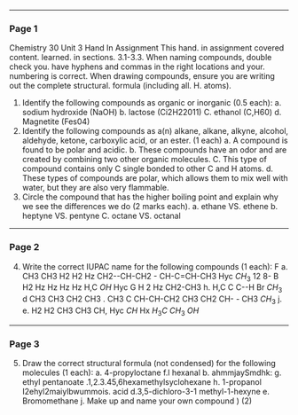 

---

### Page 1

Chemistry 30 Unit 3 Hand In Assignment
This hand. in assignment covered content. learned. in sections. 3.1-3.3. When naming compounds, double check
you. have hyphens and commas in the right locations and your. numbering is correct. When drawing
compounds, ensure you are writing out the complete structural. formula (including all. H. atoms).
1. Identify the following compounds as organic or inorganic (0.5 each):
a. sodium hydroxide (NaOH)
b. lactose (Ci2H22011)
C. ethanol (C,H60)
d. Magnetite (Fes04)
2. Identify the following compounds as a(n) alkane, alkane, alkyne, alcohol, aldehyde,
ketone, carboxylic acid, or an ester. (1 each)
a. A compound is found to be polar and acidic.
b. These compounds have an odor and are created by combining two other organic
molecules.
C. This type of compound contains only C single bonded to other C and H atoms.
d. These types of compounds are polar, which allows them to mix well with water, but they
are also very flammable.
3. Circle the compound that has the higher boiling point and explain why we see the
differences we do (2 marks each).
a. ethane VS. ethene
b. heptyne VS. pentyne
C. octane VS. octanal


---

### Page 2

4. Write the correct IUPAC name for the following compounds (1 each):
F
a.
CH3 CH3
H2
H2
Hz
CH2--CH-CH2 - CH-C=CH-CH3
Hyc
$CH_3$
12
8-
B
H2
Hz
Hz
Hz
Hz
H,C
$OH$
Hyc
G
H
2
Hz
CH2-CH3
h.
H,C C C--H
Br
$CH_3$
d
CH3 CH3 CH2 CH3
.
CH3 C CH-CH-CH2
CH3 CH2 CH- - CH3
$CH_3$
j.
e.
H2
H2
CH3 CH3
CH,
Hyc
$CH$
Hx
$H_3C$
$CH_3$
$OH$


---

### Page 3

5. Draw the correct structural formula (not condensed) for the following molecules (1 each):
a. 4-propyloctane
f.l hexanal
b. ahmmjaySmdhk:
g. ethyl pentanoate
.1,2.3.45,6hexamethylsyclohexane
h. 1-propanol
I2ehyl2maiylbwummois. acid
d.3,5-dichloro-3-1 methyl-1-hexyne
e. Bromomethane
j. Make up and name your own compound ) (2)